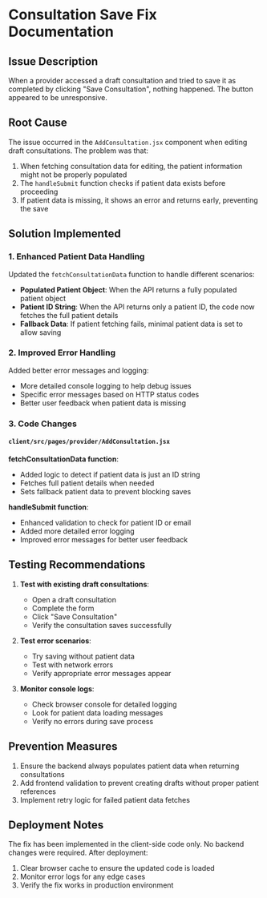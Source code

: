 # Consultation Save Fix Documentation

## Issue Description
When a provider accessed a draft consultation and tried to save it as completed by clicking "Save Consultation", nothing happened. The button appeared to be unresponsive.

## Root Cause
The issue occurred in the `AddConsultation.jsx` component when editing draft consultations. The problem was that:

1. When fetching consultation data for editing, the patient information might not be properly populated
2. The `handleSubmit` function checks if patient data exists before proceeding
3. If patient data is missing, it shows an error and returns early, preventing the save

## Solution Implemented

### 1. Enhanced Patient Data Handling
Updated the `fetchConsultationData` function to handle different scenarios:
- **Populated Patient Object**: When the API returns a fully populated patient object
- **Patient ID String**: When the API returns only a patient ID, the code now fetches the full patient details
- **Fallback Data**: If patient fetching fails, minimal patient data is set to allow saving

### 2. Improved Error Handling
Added better error messages and logging:
- More detailed console logging to help debug issues
- Specific error messages based on HTTP status codes
- Better user feedback when patient data is missing

### 3. Code Changes

#### `client/src/pages/provider/AddConsultation.jsx`

**fetchConsultationData function**:
- Added logic to detect if patient data is just an ID string
- Fetches full patient details when needed
- Sets fallback patient data to prevent blocking saves

**handleSubmit function**:
- Enhanced validation to check for patient ID or email
- Added more detailed error logging
- Improved error messages for better user feedback

## Testing Recommendations

1. **Test with existing draft consultations**:
   - Open a draft consultation
   - Complete the form
   - Click "Save Consultation"
   - Verify the consultation saves successfully

2. **Test error scenarios**:
   - Try saving without patient data
   - Test with network errors
   - Verify appropriate error messages appear

3. **Monitor console logs**:
   - Check browser console for detailed logging
   - Look for patient data loading messages
   - Verify no errors during save process

## Prevention Measures

1. Ensure the backend always populates patient data when returning consultations
2. Add frontend validation to prevent creating drafts without proper patient references
3. Implement retry logic for failed patient data fetches

## Deployment Notes

The fix has been implemented in the client-side code only. No backend changes were required. After deployment:

1. Clear browser cache to ensure the updated code is loaded
2. Monitor error logs for any edge cases
3. Verify the fix works in production environment
